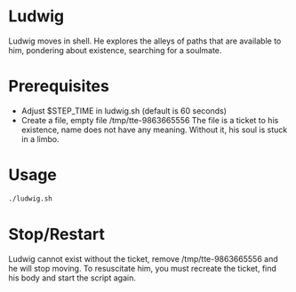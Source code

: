 # Ludwig

Ludwig moves in shell. He explores the alleys of paths that are available to him, pondering about existence, searching for a soulmate.

# Prerequisites

- Adjust $STEP_TIME in ludwig.sh (default is 60 seconds)
- Create a file, empty file /tmp/tte-9863665556
The file is a ticket to his existence, name does not have any meaning. Without it, his soul is stuck in a limbo.

# Usage

```bash
./ludwig.sh
```

# Stop/Restart

Ludwig cannot exist without the ticket, remove /tmp/tte-9863665556 and he will stop moving.
To resuscitate him, you must recreate the ticket, find his body and start the script again.

